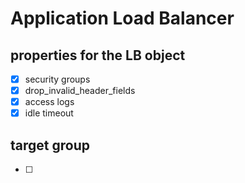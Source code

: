 # Application Load Balancer

## properties for the LB object

- [x] security groups
- [x] drop_invalid_header_fields
- [x] access logs
- [x] idle timeout

## target group

- [ ] 
